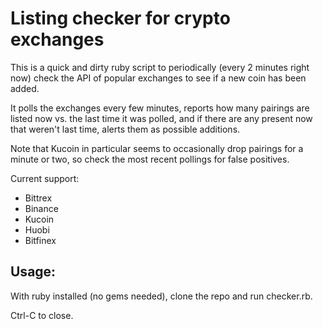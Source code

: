 # Listing checker for crypto exchanges

This is a quick and dirty ruby script to periodically (every 2 minutes right
now) check the API of popular exchanges to see if a new coin has been added.

It polls the exchanges every few minutes, reports how many pairings are listed
now vs. the last time it was polled, and if there are any present now that
weren't last time, alerts them as possible additions.

Note that Kucoin in particular seems to occasionally drop pairings for a minute
or two, so check the most recent pollings for false positives.

Current support:
- Bittrex
- Binance
- Kucoin
- Huobi
- Bitfinex

## Usage:

With ruby installed (no gems needed), clone the repo and run checker.rb.

Ctrl-C to close.
